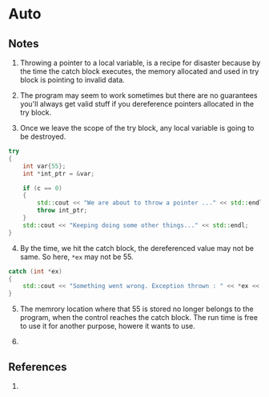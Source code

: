 # Auto

## Notes
1. Throwing a pointer to a local variable, is a recipe for disaster because by the time the catch block executes, the memory allocated and used in try block is pointing to invalid data. 

2. The program may seem to work sometimes but there are no guarantees you'll always get valid stuff if you dereference pointers allocated in the try block.

3. Once we leave the scope of the try block, any local variable is going to be destroyed. 

```cpp
try
{
    int var{55};
    int *int_ptr = &var;

    if (c == 0)
    {
        std::cout << "We are about to throw a pointer ..." << std::endl;
        throw int_ptr;
    }
    std::cout << "Keeping doing some other things..." << std::endl;
}
```

4. By the time, we hit the catch block, the dereferenced value may not be same. So here, `*ex` may not be 55. 

```cpp
catch (int *ex)
{
    std::cout << "Something went wrong. Exception thrown : " << *ex << std::endl;
}
```

5. The memrory location where that 55 is stored no longer belongs to the program, when the control reaches the catch block. The run time is free to use it for another purpose, howere it wants to use. 

6. 

## References

1. 


